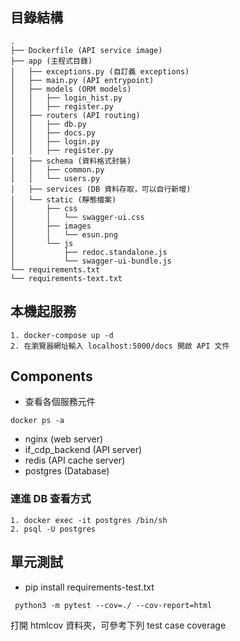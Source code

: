 ## 目錄結構
```
.
├── Dockerfile (API service image)
├── app (主程式目錄)
│   ├── exceptions.py (自訂義 exceptions)
│   ├── main.py (API entrypoint)
│   ├── models (ORM models)
│   │   ├── login_hist.py
│   │   ├── register.py
│   ├── routers (API routing)
│   │   ├── db.py
│   │   ├── docs.py
│   │   ├── login.py
│   │   ├── register.py
│   ├── schema (資料格式封裝)
│   │   ├── common.py
│   │   └── users.py
│   ├── services (DB 資料存取，可以自行新增)
│   └── static (靜態檔案)
│       ├── css
│       │   └── swagger-ui.css
│       ├── images
│       │   └── esun.png
│       └── js
│           ├── redoc.standalone.js
│           └── swagger-ui-bundle.js
└── requirements.txt
└── requirements-text.txt
```

## 本機起服務
```
1. docker-compose up -d
2. 在瀏覽器網址輸入 localhost:5000/docs 開啟 API 文件
```

## Components
* 查看各個服務元件
```
docker ps -a
```
* nginx (web server)
* if_cdp_backend (API server)
* redis (API cache server)
* postgres (Database)

### 連進 DB 查看方式
```
1. docker exec -it postgres /bin/sh
2. psql -U postgres
```

## 單元測試
* pip install requirements-test.txt
```
 python3 -m pytest --cov=./ --cov-report=html
```
打開 htmlcov 資料夾，可參考下列 test case coverage